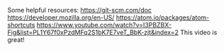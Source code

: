 Some helpful resources:
https://git-scm.com/doc
https://developer.mozilla.org/en-US/
https://atom.io/packages/atom-shortcuts
https://www.youtube.com/watch?v=I3PBZBX-Fig&list=PL1Y67f0xPzdMFq2S1bK7E7veT_BbK-zjt&index=2 This video is great!
